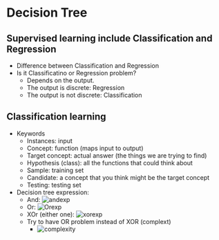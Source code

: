 # Decision Tree

## Supervised learning include Classification and Regression
- Difference between Classification and Regression
- Is it Classificatino or Regression problem?
    - Depends on the output. 
    - The output is discrete: Regression
    - The output is not discrete: Classification

## Classification learning
- Keywords
    - Instances: input
    - Concept: function (maps input to output)
    - Target concept: actual answer (the things we are trying to find)
    - Hypothesis (class): all the functions that could think about
    - Sample: training set
    - Candidate: a concept that you think might be the target concept
    - Testing: testing set
- Decision tree expression:
    - And: ![andexp](https://raw.githubusercontent.com/suereey/ML7641_Fall2021_StudyNotes/main/screenshot/1_andexpression.PNG)
    - Or: ![Orexp](https://raw.githubusercontent.com/suereey/ML7641_Fall2021_StudyNotes/main/screenshot/2_orexpression.PNG)
    - XOr (either one): ![xorexp](https://raw.githubusercontent.com/suereey/ML7641_Fall2021_StudyNotes/main/screenshot/3_xor.PNG)
    - Try to have OR problem instead of XOR (complext)
        - ![complexity](https://raw.githubusercontent.com/suereey/ML7641_Fall2021_StudyNotes/main/screenshot/4_linearexponential.PNG)



